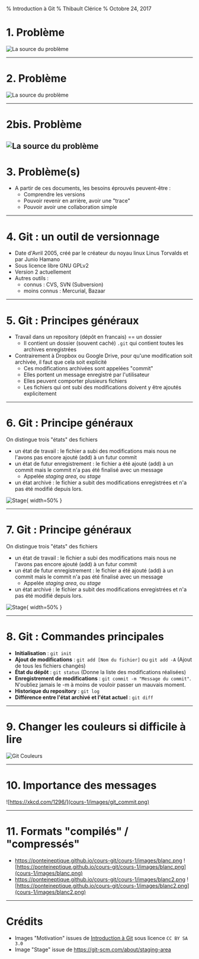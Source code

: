 % Introduction à Git
% Thibault Clérice
% Octobre 24, 2017

# 1. Problème

![La source du problème](cours-1/images/motivation1.png)

---

# 2. Problème

![La source du problème](cours-1/images/lineofcomm.jpg)


---

# 2bis. Problème

![La source du problème](cours-1/images/motivation2.png)
---

# 3. Problème(s)

- A partir de ces documents, les besoins éprouvés peuvent-être :
	- Comprendre les versions
	- Pouvoir revenir en arrière, avoir une "trace"
	- Pouvoir avoir une collaboration simple

---

# 4. Git : un outil de versionnage

- Date d'Avril 2005, créé par le créateur du noyau linux Linus Torvalds et par Junio Hamano
- Sous licence libre GNU GPLv2
- Version 2 actuellement
- Autres outils : 
	- connus : CVS, SVN (Subversion)  
	- moins connus : Mercurial, Bazaar

---

# 5. Git : Principes généraux

- Travail dans un repository (dépôt en francais) == un dossier
	- Il contient un dossier (souvent caché) `.git` qui contient toutes les archives enregistrées
- Contrairement à Dropbox ou Google Drive, pour qu'une modification soit archivée, il faut que cela soit explicité
	- Ces modifications archivées sont appelées "commit"
	- Elles portent un message enregistré par l'utilisateur
	- Elles peuvent comporter plusieurs fichiers
	- Les fichiers qui ont subi des modifications doivent y être ajoutés explicitement

---

# 6. Git : Principe généraux

On distingue trois "états" des fichiers

- un état de travail : le fichier a subi des modifications mais nous ne l'avons pas encore ajouté (add) à un futur commit
- un état de futur enregistrement : le fichier a été ajouté (add) à un commit mais le commit n'a pas été finalisé avec un message
	- Appelée *staging area*, ou *stage*
- un état archivé : le fichier a subit des modifications enregistrées et n'a pas été modifié depuis lors.

![Stage](cours-1/images/stages.png){ width=50% }

---

# 7. Git : Principe généraux

On distingue trois "états" des fichiers

- un état de travail : le fichier a subi des modifications mais nous ne l'avons pas encore ajouté (add) à un futur commit
- un état de futur enregistrement : le fichier a été ajouté (add) à un commit mais le commit n'a pas été finalisé avec un message
	- Appelée *staging area*, ou *stage*
- un état archivé : le fichier a subit des modifications enregistrées et n'a pas été modifié depuis lors.

![Stage](cours-1/images/stages.png){ width=50% }

---

# 8. Git : Commandes principales

- **Initialisation** : `git init`
- **Ajout de modifications** : `git add [Nom du fichier]` ou `git add -A` (Ajout de tous les fichiers changés)
- **État du dépôt** : `git status` (Donne la liste des modifications réalisées)
- **Enregistrement de modifications** : `git commit -m "Message du commit"`. N'oubliez jamais le -m à moins de vouloir passer un mauvais moment.
- **Historique du repository** : `git log`
- **Différence entre l'état archivé et l'état actuel** : `git diff`

---

# 9. Changer les couleurs si difficile à lire

![Git Couleurs](cours-1/images/gitconfig.png)

---

# 10. Importance des messages

![https://xkcd.com/1296/](cours-1/images/git_commit.png)

---

# 11. Formats "compilés" / "compressés"

- https://ponteineptique.github.io/cours-git/cours-1/images/blanc.png ![https://ponteineptique.github.io/cours-git/cours-1/images/blanc.png](cours-1/images/blanc.png)
- https://ponteineptique.github.io/cours-git/cours-1/images/blanc2.png ![https://ponteineptique.github.io/cours-git/cours-1/images/blanc2.png](cours-1/images/blanc2.png)

---

# Crédits

- Images "Motivation" issues de [Introduction à Git](http://liris.cnrs.fr/~pchampin/enseignement/intro-git/) sous licence `CC BY SA 3.0`
- Image "Stage" issue de https://git-scm.com/about/staging-area